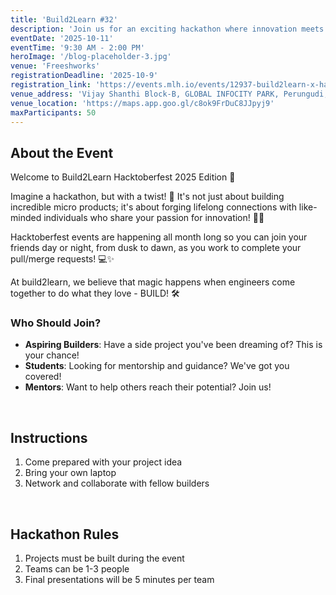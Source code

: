 ```yaml
---
title: 'Build2Learn #32'
description: 'Join us for an exciting hackathon where innovation meets community!'
eventDate: '2025-10-11'
eventTime: '9:30 AM - 2:00 PM'
heroImage: '/blog-placeholder-3.jpg'
venue: 'Freeshworks'
registrationDeadline: '2025-10-9'
registration_link: 'https://events.mlh.io/events/12937-build2learn-x-hacktoberfest'
venue_address: 'Vijay Shanthi Block-B, GLOBAL INFOCITY PARK, Perungudi, Chennai, Tamil Nadu 600096'
venue_location: 'https://maps.app.goo.gl/c8ok9FrDuC8JJpyj9'
maxParticipants: 50
---
```


## About the Event

​Welcome to Build2Learn Hacktoberfest 2025 Edition 🎃

Imagine a hackathon, but with a twist! 🤔 It's not just about building incredible micro products; it's about forging lifelong connections with like-minded individuals who share your passion for innovation! 🤝💡

Hacktoberfest events are happening all month long so you can join your friends day or night, from dusk to dawn, as you work to complete your pull/merge requests! 💻✨

At build2learn, we believe that magic happens when engineers come together to do what they love - BUILD! 🛠

### Who Should Join?

- **Aspiring Builders**: Have a side project you've been dreaming of? This is your chance!
- **Students**: Looking for mentorship and guidance? We've got you covered!
- **Mentors**: Want to help others reach their potential? Join us!

<br />

## Instructions

1. Come prepared with your project idea
2. Bring your own laptop
3. Network and collaborate with fellow builders

<br />

## Hackathon Rules

1. Projects must be built during the event
2. Teams can be 1-3 people
3. Final presentations will be 5 minutes per team
